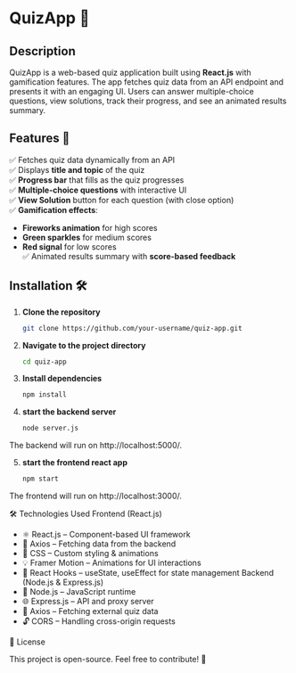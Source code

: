 # QuizApp 🎯  

## Description  
QuizApp is a web-based quiz application built using **React.js** with gamification features. The app fetches quiz data from an API endpoint and presents it with an engaging UI. Users can answer multiple-choice questions, view solutions, track their progress, and see an animated results summary.  

## Features 🚀  
✅ Fetches quiz data dynamically from an API  
✅ Displays **title and topic** of the quiz  
✅ **Progress bar** that fills as the quiz progresses  
✅ **Multiple-choice questions** with interactive UI  
✅ **View Solution** button for each question (with close option)  
✅ **Gamification effects**:  
   - **Fireworks animation** for high scores  
   - **Green sparkles** for medium scores  
   - **Red signal** for low scores  
✅ Animated results summary with **score-based feedback**  
## Installation 🛠️  

1. **Clone the repository**

   ```sh
   git clone https://github.com/your-username/quiz-app.git
   ```
3. **Navigate to the project directory**  
   ```sh
   cd quiz-app
   ```
4. **Install dependencies**  
   ```sh
   npm install
   ```
5. **start the backend server**
   ```bash
   node server.js
   ```
 The backend will run on http://localhost:5000/.

 5. **start the frontend react app**
    
    ```bash
    npm start
    ```
 The frontend will run on http://localhost:3000/.

🛠 Technologies Used
Frontend (React.js)
- ⚛️ React.js – Component-based UI framework
- 🔗 Axios – Fetching data from the backend
- 🎨 CSS – Custom styling & animations
- 💡 Framer Motion – Animations for UI interactions
- 🔄 React Hooks – useState, useEffect for state management
Backend (Node.js & Express.js)
- 🚀 Node.js – JavaScript runtime
- 🌐 Express.js – API and proxy server
- 🔗 Axios – Fetching external quiz data
- 🔓 CORS – Handling cross-origin requests



📜 License

This project is open-source. Feel free to contribute! 🚀



